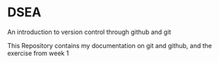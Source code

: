 # DSEA
An introduction to version control through github and git

This Repository contains my documentation on git and github, and the exercise from week 1
